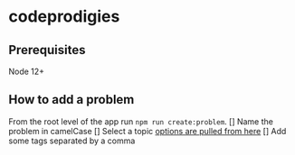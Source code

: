 # codeprodigies
## Prerequisites
Node 12+ 

## How to add a problem
From the root level of the app run `npm run create:problem`. 
[] Name the problem in camelCase
[] Select a topic [options are pulled from here](./packages/problems)
[] Add some tags separated by a comma